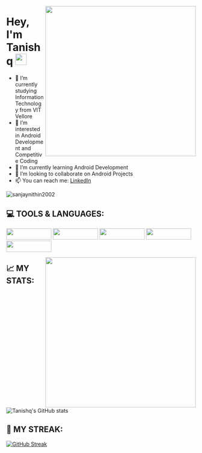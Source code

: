 <p align="right">
  <img src ="https://tenor.com/view/android-update-maintenance-gif-16830375.gif" width = "400" height = "400" align = "right">
  </p>

# Hey, I'm Tanishq <img src="https://raw.githubusercontent.com/MartinHeinz/MartinHeinz/master/wave.gif" width="30px">

- 🌱 I’m currently studying Information Technology from VIT Vellore
- 👀 I’m interested in Android Development and Competitive Coding
- 🌱 I’m currently learning Android Development
- 👯 I’m looking to collaborate on Android Projects
- 📫 You can reach me: [LinkedIn](https://www.linkedin.com/in/tanishq-tyagi/)

<p align="left"> <img src="https://komarev.com/ghpvc/?username=Tanishq6210&label=Profile%20views&color=0e75b6&style=flat" alt="sanjaynithin2002" /> </p>

## 💻 TOOLS & LANGUAGES:
<img src ="https://img.shields.io/badge/Code-Java-informational?style=flat&logo=Java&logoColor=white&color=2E8B57" width = "120" height = "30"> <img src ="https://img.shields.io/badge/Code-C++-informational?style=flat&logo=C&logoColor=white&color=2E8B57" width = "120" height = "30">
<img src ="https://img.shields.io/badge/Code-MySQL-informational?style=flat&logo=MySQL&logoColor=white&color=2E8B57" width = "120" height = "30">
<img src ="https://img.shields.io/badge/Code-Android-informational?style=flat&logo=Android&logoColor=white&color=2E8B57" width = "120" height = "30">
<img src ="https://img.shields.io/badge/Code-github-informational?style=flat&logo=git&logoColor=white&color=2E8B57" width = "120" height = "30">

<p align="right">
  <img src ="https://github-readme-stats.vercel.app/api/top-langs/?username=Tanishq6210&theme=gotham" width = "400" height = "400" align = "right">
</p>                 

## 📈 MY STATS:
![Tanishq's GitHub stats](https://github-readme-stats.vercel.app/api?username=Tanishq6210&show_icons=true&theme=gotham)

## 🎇 MY STREAK:
[![GitHub Streak](https://github-readme-streak-stats.herokuapp.com/?user=Tanishq6210&theme=gotham)](https://git.io/streak-stats)
                 




